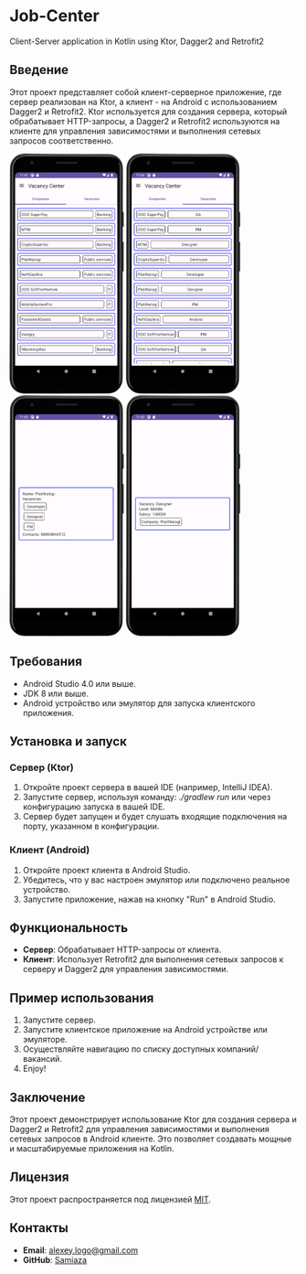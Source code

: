 # Job-Center
Client-Server application in Kotlin using Ktor, Dagger2 and Retrofit2

## Введение

Этот проект представляет собой клиент-серверное приложение, где сервер реализован на Ktor, а клиент - на Android с использованием Dagger2 и Retrofit2. Ktor используется для создания сервера, который обрабатывает HTTP-запросы, а Dagger2 и Retrofit2 используются на клиенте для управления зависимостями и выполнения сетевых запросов соответственно.

<p float="left">
  <img src="/misc/images/client1.png" width="200" />
  <img src="/misc/images/client2.png" width="200" />
  <img src="/misc/images/company.png" width="200" />
  <img src="/misc/images/vacancy.png" width="200" />
</p>

## Требования

- Android Studio  4.0 или выше.
- JDK  8 или выше.
- Android устройство или эмулятор для запуска клиентского приложения.

## Установка и запуск

### Сервер (Ktor)

1. Откройте проект сервера в вашей IDE (например, IntelliJ IDEA).
2. Запустите сервер, используя команду: *./gradlew run* или через конфигурацию запуска в вашей IDE.
3. Сервер будет запущен и будет слушать входящие подключения на порту, указанном в конфигурации.

### Клиент (Android)

1. Откройте проект клиента в Android Studio.
2. Убедитесь, что у вас настроен эмулятор или подключено реальное устройство.
3. Запустите приложение, нажав на кнопку "Run" в Android Studio.

## Функциональность

- **Сервер**: Обрабатывает HTTP-запросы от клиента.
- **Клиент**: Использует Retrofit2 для выполнения сетевых запросов к серверу и Dagger2 для управления зависимостями.

## Пример использования

1. Запустите сервер.
2. Запустите клиентское приложение на Android устройстве или эмуляторе.
3. Осуществляйте навигацию по списку доступных компаний/вакансий.
4. Enjoy!

## Заключение

Этот проект демонстрирует использование Ktor для создания сервера и Dagger2 и Retrofit2 для управления зависимостями и выполнения сетевых запросов в Android клиенте. Это позволяет создавать мощные и масштабируемые приложения на Kotlin.

## Лицензия

Этот проект распространяется под лицензией [MIT](LICENSE).

## Контакты

- **Email**: alexey.logo@gmail.com
- **GitHub**: [Samiaza](https://github.com/Samiaza)
